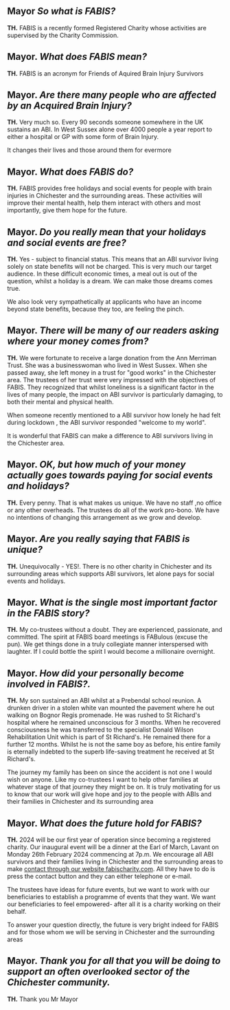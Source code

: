 ## Mayor _So what is FABIS?_

**TH.** FABIS is a recently formed Registered Charity whose activities are supervised by the Charity Commission.

## Mayor. _What does FABIS mean?_

**TH.** FABIS is an acronym for Friends of Aquired Brain Injury Survivors

## Mayor. _Are there many people who are affected by an Acquired Brain Injury?_

**TH.** Very much so. Every 90 seconds someone somewhere in the UK sustains an ABI. In West Sussex alone over 4000 people a year report to either a hospital or GP with some form of Brain Injury.

It changes their lives and those around them for evermore

## Mayor. _What does FABIS do?_

**TH.** FABIS provides free holidays and social events for people with brain injuries in Chichester and the surrounding areas. These activities will improve their mental health, help them interact with others and most importantly, give them hope for the future.

## Mayor. _Do you really mean that your holidays and social events are free?_

**TH.** Yes - subject to financial status. This means that an ABI survivor living solely on state benefits will not be charged. This is very much our target audience. In these difficult economic times, a meal out is out of the question, whilst a holiday is a dream. We can make those dreams comes true.

We also look very sympathetically at applicants who have an income beyond state benefits, because they too, are feeling the pinch.

## Mayor. _There will be many of our readers asking where your money comes from?_

**TH.** We were fortunate to receive a large donation from the Ann Merriman Trust. She was a businesswoman who lived in West Sussex. When she passed away, she left money in a trust for "good works" in the Chichester area. The trustees of her trust were very impressed with the objectives of FABIS. They recognized that whilst loneliness is a significant factor in the lives of many people, the impact on ABI survivor is particularly damaging, to both their mental and physical health.

When someone recently mentioned to a ABI survivor how lonely he had felt during lockdown , the ABI survivor responded "welcome to my world".

It is wonderful that FABIS can make a difference to ABI survivors living in the Chichester area.

## Mayor. _OK, but how much of your money actually goes towards paying for social events and holidays?_

**TH.** Every penny. That is what makes us unique. We have no staff ,no office or any other overheads. The trustees do all of the work pro-bono. We have no intentions of changing this arrangement as we grow and develop.

## Mayor. _Are you really saying that FABIS is unique?_

**TH.** Unequivocally - YES!. There is no other charity in Chichester and its surrounding areas which supports ABI survivors, let alone pays for social events and holidays.

## Mayor. _What is the single most important factor in the FABIS story?_

**TH.** My co-trustees without a doubt. They are experienced, passionate, and committed. The spirit at FABIS board meetings is FABulous (excuse the pun). We get things done in a truly collegiate manner interspersed with laughter. If I could bottle the spirit I would become a millionaire overnight.

## Mayor. _How did your personally become involved in FABIS?._

**TH.** My son sustained an ABI whilst at a Prebendal school reunion. A drunken driver in a stolen white van mounted the pavement where he out walking on Bognor Regis promenade. He was rushed to St Richard's hospital where he remained unconscious for 3 months. When he recovered consciousness he was transferred to the specialist Donald Wilson Rehabilitation Unit which is part of St Richard's. He remained there for a further 12 months. Whilst he is not the same boy as before, his entire family is eternally indebted to the superb life-saving treatment he received at St Richard's.

The journey my family has been on since the accident is not one I would wish on anyone. Like my co-trustees I want to help other families at whatever stage of that journey they might be on. It is truly motivating for us to know that our work will give hope and joy to the people with ABIs and their families in Chichester and its surrounding area

## Mayor. _What does the future hold for FABIS?_

**TH.** 2024 will be our first year of operation since becoming a registered charity. Our inaugural event will be a dinner at the Earl of March, Lavant on Monday 26th February 2024 commencing at 7p.m. We encourage all ABI survivors and their families living in Chichester and the surrounding areas to make [contact through our website fabischarity.com](https://fabischarity.com/contact-us). All they have to do is press the contact button and they can either telephone or e-mail.

The trustees have ideas for future events, but we want to work with our beneficiaries to establish a programme of events that they want. We want our beneficiaries to feel empowered- after all it is a charity working on their behalf.

To answer your question directly, the future is very bright indeed for FABIS and for those whom we will be serving in Chichester and the surrounding areas

## Mayor. _Thank you for all that you will be doing to support an often overlooked sector of the Chichester community._

**TH.** Thank you Mr Mayor
